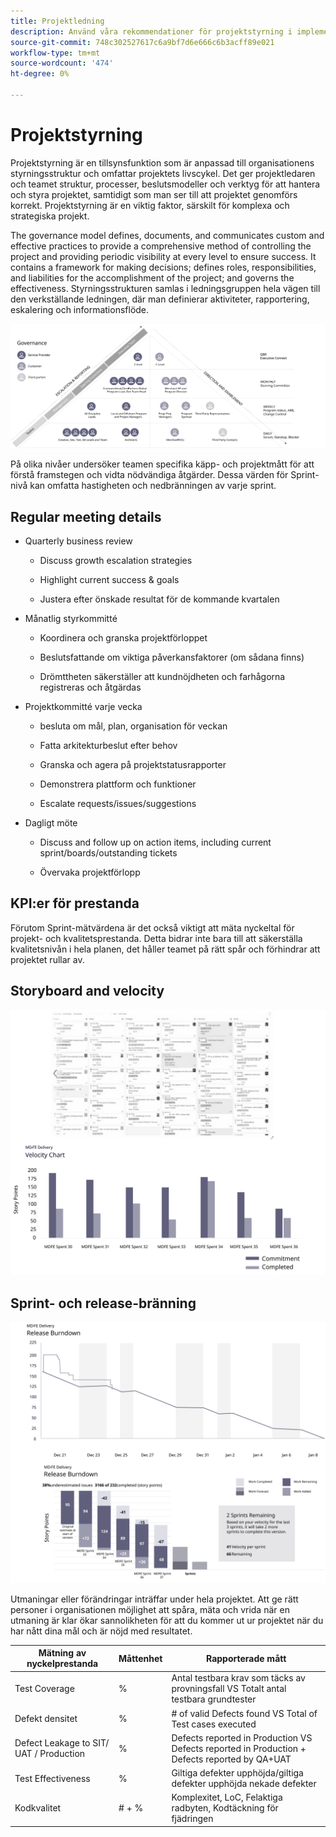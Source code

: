 ```yaml
---
title: Projektledning
description: Använd våra rekommendationer för projektstyrning i implementeringen av Adobe Commerce.
source-git-commit: 748c302527617c6a9bf7d6e666c6b3acff89e021
workflow-type: tm+mt
source-wordcount: '474'
ht-degree: 0%

---
```



# Projektstyrning

Projektstyrning är en tillsynsfunktion som är anpassad till organisationens styrningsstruktur och omfattar projektets livscykel. Det ger projektledaren och teamet struktur, processer, beslutsmodeller och verktyg för att hantera och styra projektet, samtidigt som man ser till att projektet genomförs korrekt. Projektstyrning är en viktig faktor, särskilt för komplexa och strategiska projekt.

The governance model defines, documents, and communicates custom and effective practices to provide a comprehensive method of controlling the project and providing periodic visibility at every level to ensure success. It contains a framework for making decisions; defines roles, responsibilities, and liabilities for the accomplishment of the project; and governs the effectiveness. Styrningsstrukturen samlas i ledningsgruppen hela vägen till den verkställande ledningen, där man definierar aktiviteter, rapportering, eskalering och informationsflöde.

![Infografik om projektstyrning](../../assets/playbooks/project-governance.svg)

På olika nivåer undersöker teamen specifika käpp- och projektmått för att förstå framstegen och vidta nödvändiga åtgärder. Dessa värden för Sprint-nivå kan omfatta hastigheten och nedbränningen av varje sprint.

## Regular meeting details

- Quarterly business review

   - Discuss growth escalation strategies

   - Highlight current success &amp; goals

   - Justera efter önskade resultat för de kommande kvartalen

- Månatlig styrkommitté

   - Koordinera och granska projektförloppet

   - Beslutsfattande om viktiga påverkansfaktorer (om sådana finns)

   - Drömttheten säkerställer att kundnöjdheten och farhågorna registreras och åtgärdas

- Projektkommitté varje vecka

   - besluta om mål, plan, organisation för veckan

   - Fatta arkitekturbeslut efter behov

   - Granska och agera på projektstatusrapporter

   - Demonstrera plattform och funktioner

   - Escalate requests/issues/suggestions

- Dagligt möte

   - Discuss and follow up on action items, including current sprint/boards/outstanding tickets

   - Övervaka projektförlopp

## KPI:er för prestanda

Förutom Sprint-mätvärdena är det också viktigt att mäta nyckeltal för projekt- och kvalitetsprestanda. Detta bidrar inte bara till att säkerställa kvalitetsnivån i hela planen, det håller teamet på rätt spår och förhindrar att projektet rullar av.

## Storyboard and velocity

![Exempel på Kanban-tavla](../../assets/playbooks/kanban-board-chart.svg)

## Sprint- och release-bränning

![Exempeldiagram över nedladdning av tidpunkter](../../assets/playbooks/sprint-release-burndown.svg)

Utmaningar eller förändringar inträffar under hela projektet. Att ge rätt personer i organisationen möjlighet att spåra, mäta och vrida när en utmaning är klar ökar sannolikheten för att du kommer ut ur projektet när du har nått dina mål och är nöjd med resultatet.

<table>
<thead>
  <tr>
    <th>Mätning av nyckelprestanda</th>
    <th>Måttenhet</th>
    <th>Rapporterade mått</th>
  </tr>
</thead>
<tbody>
  <tr>
    <td>Test Coverage</td>
    <td>%</td>
    <td>Antal testbara krav som täcks av provningsfall VS Totalt antal testbara grundtester</td>
  </tr>
  <tr>
    <td>Defekt densitet</td>
    <td>%</td>
    <td># of valid Defects found VS Total of Test cases executed</td>
  </tr>
  <tr>
    <td>Defect Leakage to SIT/ UAT / Production</td>
    <td>%</td>
    <td>Defects reported in Production VS Defects reported in Production + Defects reported by QA+UAT</td>
  </tr>
  <tr>
    <td>Test Effectiveness</td>
    <td>%</td>
    <td>Giltiga defekter upphöjda/giltiga defekter upphöjda nekade defekter</td>
  </tr>
  <tr>
    <td>Kodkvalitet</td>
    <td># + %</td>
    <td>Komplexitet, LoC, Felaktiga radbyten, Kodtäckning för fjädringen</td>
  </tr>
</tbody>
</table>
